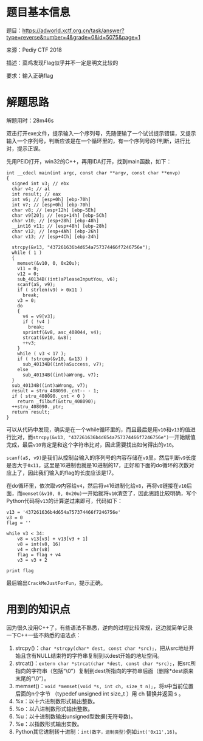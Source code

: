 # 题目基本信息

题目：https://adworld.xctf.org.cn/task/answer?type=reverse&number=4&grade=0&id=5075&page=1

来源：Pediy CTF 2018

描述：菜鸡发现Flag似乎并不一定是明文比较的

要求：输入正确flag

# 解题思路

解题用时：28m46s

双击打开exe文件，提示输入一个序列号，先随便输了一个试试提示错误，又提示输入一个序列号，判断应该是在一个循环里的，有一个序列号的if判断，进行比对，提示正误。

先用PEiD打开，win32的C++，再用IDA打开，找到main函数，如下：

```
int __cdecl main(int argc, const char **argv, const char **envp)
{
  signed int v3; // ebx
  char v4; // al
  int result; // eax
  int v6; // [esp+0h] [ebp-70h]
  int v7; // [esp+0h] [ebp-70h]
  char v8; // [esp+12h] [ebp-5Eh]
  char v9[20]; // [esp+14h] [ebp-5Ch]
  char v10; // [esp+28h] [ebp-48h]
  __int16 v11; // [esp+48h] [ebp-28h]
  char v12; // [esp+4Ah] [ebp-26h]
  char v13; // [esp+4Ch] [ebp-24h]

  strcpy(&v13, "437261636b4d654a757374466f7246756e");
  while ( 1 )
  {
    memset(&v10, 0, 0x20u);
    v11 = 0;
    v12 = 0;
    sub_40134B((int)aPleaseInputYou, v6);
    scanf(aS, v9);
    if ( strlen(v9) > 0x11 )
      break;
    v3 = 0;
    do
    {
      v4 = v9[v3];
      if ( !v4 )
        break;
      sprintf(&v8, asc_408044, v4);
      strcat(&v10, &v8);
      ++v3;
    }
    while ( v3 < 17 );
    if ( !strcmp(&v10, &v13) )
      sub_40134B((int)aSuccess, v7);
    else
      sub_40134B((int)aWrong, v7);
  }
  sub_40134B((int)aWrong, v7);
  result = stru_408090._cnt-- - 1;
  if ( stru_408090._cnt < 0 )
    return _filbuf(&stru_408090);
  ++stru_408090._ptr;
  return result;
}
```

可以从代码中发现，确实是在一个while循环里的，而且最后是用`v10`和`v13`的值进行比对，而`strcpy(&v13, "437261636b4d654a757374466f7246756e")`一开始赋值完成，最后`v10`肯定是和这个字符串比对，因此需要找出如何得出的`v10`。

`scanf(aS, v9)`是我们从控制台输入的序列号的内容存储在`v9`里，然后判断`v9`长度是否大于`0x11`，这里是16进制也就是10进制的17，正好和下面的do循环的次数对应上了，因此我们输入的flag的长度应该是17。

在do循环里，依次取`v9`内容给`v4`，然后将`v4`16进制化给`v8`，再将`v8`链接在`v10`后面，而`memset(&v10, 0, 0x20u)`一开始就将`v10`清空了，因此思路比较明确，写个Python代码将`v13`的计算逆过来即可，代码如下：

```
v13 = '437261636b4d654a757374466f7246756e'
v3 = 0
flag = ''

while v3 < 34:
	v8 = v13[v3] + v13[v3 + 1]
	v8 = int(v8, 16)
	v4 = chr(v8)
	flag = flag + v4
	v3 = v3 + 2

print flag
```

最后输出`CrackMeJustForFun`，提示正确。

# 用到的知识点

因为很久没用C++了，有些语法不熟悉，逆向的过程比较常规，这边就简单记录一下C++一些不熟悉的语法点：

1. strcpy()：`char *strcpy(char* dest, const char *src);`，把从src地址开始且含有NULL结束符的字符串复制到以dest开始的地址空间。
2. strcat()：`extern char *strcat(char *dest, const char *src);`，把src所指向的字符串（包括“\0”）复制到dest所指向的字符串后面（删除*dest原来末尾的“\0”）。
3. memset()：`void *memset(void *s, int ch, size_t n);`，将s中当前位置后面的n个字节 （typedef unsigned int size_t ）用 ch 替换并返回 s 。
4. %x：以十六进制数形式输出整数。
5. %o：以八进制数形式输出整数。
6. %u：以十进制数输出unsigned型数据(无符号数)。
7. %e：以指数形式输出实数。
8. Python其它进制转十进制：`int(数字，进制类型)`例如`int('0x11',16)`。
